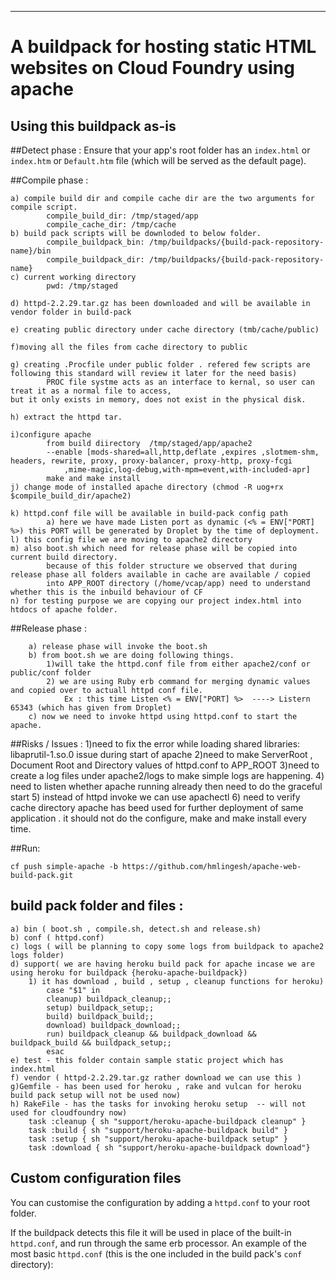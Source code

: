 ---

# A buildpack for hosting static HTML websites on Cloud Foundry using apache


## Using this buildpack as-is

##Detect phase :
Ensure that your app's root folder has an `index.html` or `index.htm` or `Default.htm` file (which will be served as the default page).

##Compile phase : 
	
	a) compile build dir and compile cache dir are the two arguments for compile script.
			compile_build_dir: /tmp/staged/app
			compile_cache_dir: /tmp/cache
	b) build pack scripts will be downloded to below folder.
			compile_buildpack_bin: /tmp/buildpacks/{build-pack-repository-name}/bin
			compile_buildpack_dir: /tmp/buildpacks/{build-pack-repository-name}
	c) current working directory
			pwd: /tmp/staged

	d) httpd-2.2.29.tar.gz has been downloaded and will be available in vendor folder in build-pack

	e) creating public directory under cache directory (tmb/cache/public)
	
	f)moving all the files from cache directory to public
	
	g) creating .Procfile under public folder . refered few scripts are following this standard will review it later for the need basis) 
			PROC file systme acts as an interface to kernal, so user can treat it as a normal file to access,
	but it only exists in memory, does not exist in the physical disk.
	
	h) extract the httpd tar.
	
	i)configure apache 
			from build diirectory  /tmp/staged/app/apache2
			--enable [mods-shared=all,http,deflate ,expires ,slotmem-shm, headers, rewrite, proxy, proxy-balancer, proxy-http, proxy-fcgi 
				,mime-magic,log-debug,with-mpm=event,with-included-apr]
			make and make install
	j) change mode of installed apache directory (chmod -R uog+rx $compile_build_dir/apache2)
	 
	k) httpd.conf file will be available in build-pack config path
			a) here we have made Listen port as dynamic (<% = ENV["PORT] %>) this PORT will be generated by Droplet by the time of deployment.
	l) this config file we are moving to apache2 directory
	m) also boot.sh which need for release phase will be copied into current build directory.
			because of this folder structure we observed that during release phase all folders available in cache are available / copied 
			into APP_ROOT directory (/home/vcap/app) need to understand whether this is the inbuild behaviour of CF
	n) for testing purpose we are copying our project index.html into htdocs of apache folder.

##Release phase :

		a) release phase will invoke the boot.sh	
		b) from boot.sh we are doing following things.
			1)will take the httpd.conf file from either apache2/conf or public/conf folder	
			2) we are using Ruby erb command for merging dynamic values and copied over to actuall httpd conf file.
				Ex : this time Listen <% = ENV["PORT] %>  ----> Listern 65343 (which has given from Droplet)
		c) now we need to invoke httpd using httpd.conf to start the apache.

##Risks / Issues :
			1)need to fix the error while loading shared libraries: libaprutil-1.so.0 issue during start of apache
			2)need to make ServerRoot , Document Root and Directory values of httpd.conf to APP_ROOT 
			3)need to create a log files under apache2/logs to make simple logs are happening.
			4) need to listen whether apache running already then need to do the graceful start
			5) instead of httpd invoke we can use apachectl
			6) need to verify cache directory apache has beed used for further deployment of same application . it should not do the configure, make and make install every time.
			
	
##Run:

```
cf push simple-apache -b https://github.com/hmlingesh/apache-web-build-pack.git
```


## build pack folder and files :
	a) bin ( boot.sh , compile.sh, detect.sh and release.sh)
	b) conf ( httpd.conf)
	c) logs ( will be planning to copy some logs from buildpack to apache2  logs folder)
	d) support( we are having heroku build pack for apache incase we are using heroku for buildpack {heroku-apache-buildpack})
		1) it has download , build , setup , cleanup functions for heroku)
			case "$1" in
			cleanup) buildpack_cleanup;;
			setup) buildpack_setup;;
			build) buildpack_build;;
			download) buildpack_download;;
			run) buildpack_cleanup && buildpack_download && buildpack_build && buildpack_setup;;
			esac
	e) test - this folder contain sample static project which has index.html		
	f) vendor ( httpd-2.2.29.tar.gz rather download we can use this )
	g)Gemfile - has been used for heroku , rake and vulcan for heroku build pack setup will not be used now)
	h) RakeFile - has the tasks for invoking heroku setup  -- will not used for cloudfoundry now)
		task :cleanup { sh "support/heroku-apache-buildpack cleanup" }
		task :build { sh "support/heroku-apache-buildpack build" }
		task :setup { sh "support/heroku-apache-buildpack setup" }
		task :download { sh "support/heroku-apache-buildpack download"}

## Custom configuration files

You can customise the configuration by adding a `httpd.conf` to your root folder.

If the buildpack detects this file it will be used in place of the built-in `httpd.conf`, and run through the
same erb processor.  An example of the most basic `httpd.conf` (this is the one included in the build pack's `conf` directory):

```
